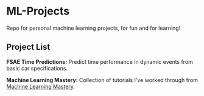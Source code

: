 # ML-Projects
Repo for personal machine learning projects, for fun and for learning!


## Project List
**FSAE Time Predictions:** Predict time performance in dynamic events from basic car specifications.

**Machine Learning Mastery:** Collection of tutorials I've worked through from [Machine Learning Mastery](machinelearningmastery.com).
